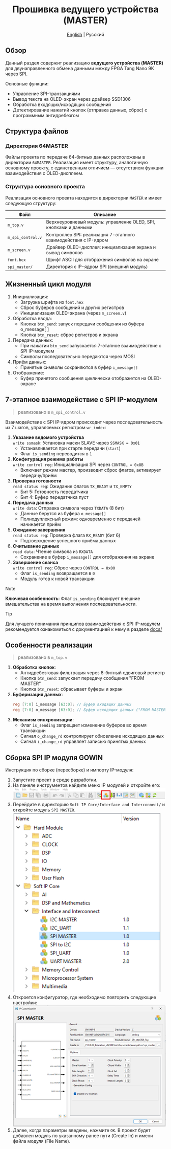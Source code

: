 
<div align="center">

# Прошивка ведущего устройства (MASTER)
[English](./README.md) | Русский
</div>

## Обзор

Данный раздел содержит реализацию **ведущего устройства (MASTER)** для двунаправленного обмена данными между FPGA Tang Nano 9K через SPI. 

Основные функции:
- Управление SPI-транзакциями
- Вывод текста на OLED-экран через драйвер SSD1306
- Обработка входящих/исходящих сообщений
- Детектирование нажатий кнопок (отправка данных, сброс) с программным антидребезгом 

## Структура файлов

### Директория 64MASTER

Файлы проекта по передаче 64-битных данных расположены в директории `64MASTER`. Реализация имеет структуру, аналогичную основному проекту, с единственным отличием — отсутствием функции взаимодействия с OLED-дисплеем.

### Структура основного проекта

Реализация основного проекта находится в директории `MASTER` и имеет следующую структуру:

| Файл              | Описание                                                         |
| ----------------- | ---------------------------------------------------------------- |
| `m_top.v`         | Верхнеуровневый модуль: управление OLED, SPI, кнопками и данными |
| `m_spi_control.v` | Контроллер SPI: реализация 7-этапного взаимодействия с IP-ядром  |
| `m_screen.v`      | Драйвер OLED-дисплея: инициализация экрана и вывод символов      |
| `font.hex`        | Шрифт ASCII для отображения символов на экране                   |
| `spi_master/`     | Директория с IP-ядром SPI (внешний модуль)                       |
## Жизненный цикл модуля

1. Инициализация:
    - Загрузка шрифта из `font.hex`
    - Сброс буферов сообщений и других регистров
    - Инициализация OLED-экрана (через `m_screen.v`)
2. Обработка ввода:
    - Кнопка `btn_send`: запуск передачи сообщения из буфера o_message\[ \]
    - Кнопка `btn_reset`: сброс регистров и экрана
3. Передача данных:
    - При нажатии `btn_send` запускается 7-этапное взаимодействие с SPI IP-модулем
    - Символы последовательно передаются через MOSI
4. Приём данных:
    - Принятые символы сохраняются в буфер `i_message[]`
5. Отображение:
	- Буфер принятого сообщения циклически отображется на OLED-экране

## 7-этапное взаимодействие с SPI IP-модулем 

> реализовано в `m_spi_control.v`

Взаимодействие с SPI IP-ядром происходит через последовательность из 7 шагов, управляемых регистром `wr_index`:

1. **Указание ведомого устройства**  
    `write ssmask`: Установка маски SLAVE через `SSMASK = 0x01`
    - Устанавливается при старте передачи (`start`)
    - Флаг `is_sending` переводится в `1`
2. **Конфигурация режима работы**  
    `write control reg`: Инициализация SPI через `CONTROL = 0x8B`
    - Включает режим мастер, производит сброс флагов, активирует передачу/приём
3. **Проверка готовности**  
    `read status reg`: Ожидание флагов `TX_READY` и `TX_EMPTY`
    - Бит 5: Готовность передатчика
    - Бит 4: Буфер передатчика пуст
4. **Передача данных**  
    `write data`: Отправка символа через `TXDATA` (8 бит)
    - Данные берутся из буфера `o_message[]`
    - Полнодуплексный режим: одновременно с передачей начинается приём
5. **Ожидание завершения**  
    `read status reg`: Проверка флага `RX_READY` (бит 6)
    - Подтверждение успешного приёма данных
6. **Считывание данных**  
    `read data`: Чтение символа из `RXDATA`
    - Сохранение в буфер `i_message[]` для отображения на экране
7. **Завершение сеанса**  
    `write control reg`: Сброс через `CONTROL = 0x00`
    - Флаг `is_sending` возвращается в `0`
    - Модуль готов к новой транзакции

> [!NOTE]
> **Ключевая особенность**: Флаг `is_sending` блокирует внешние вмешательства на время выполнения последовательности.

>[!TIP]
>Для лучшего понимания принципов взаимодействия с SPI IP-модулем рекомендуется ознакомиться с документацией к нему в разделе [docs/](../docs)
## Особенности реализации

> реализовано в `m_top.v`

1. **Обработка кнопок**:  
   - Антидребезговая фильтрация через 8-битный сдвиговый регистр
   - Кнопка `btn_send`: запускает передачу сообщения "FROM MASTER"
   - Кнопка `btn_reset`: сбрасывает буферы и экран
2. **Буферизация данных**:
   ```verilog
   reg [7:0] i_message [63:0]; // Буфер входящих данных
   reg [7:0] o_message [63:0]; // Буфер исходящих данных ("FROM MASTER")
   ```
3. **Механизм синхронизации**:
   - Флаг `is_sending` запрещает изменение буферов во время транзакции
   - Сигнал `o_change_rd` контролирует обновление исходящих данных
   - Сигнал `i_change_rd` управляет записью принятых данных

## Сборка SPI IP модуля GOWIN

Инструкция по сборке (пересборке) и импорту IP-модуля:
1. Запустите проект в среде разработки.  
2. На панеле инструментов найдите меню IP модулей и откройте его:
   ![Панель инструментов](../img/spi-ip-guide-1.png)
3. Перейдите в директорию `Soft IP Core/Interface and Interconnect/` и откройте модуль `SPI MASTER`.  
   ![Меню встроенных IP модулей](../img/spi-ip-guide-2.png)  
4. Откроется конфигуратор, где необходимо повторить следующие настройки:
   ![Конфигуратор модуля](../img/spi-ip-guide-3.png)
5. Далее, когда параметры введены, нажмите `ОК`. 
	В проект будет добавлен модуль по указанному ранее пути (Create In) и имени файла модуля (File Name).